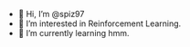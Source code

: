 - 👋 Hi, I’m @spiz97
- 👀 I’m interested in Reinforcement Learning.
- 🌱 I’m currently learning hmm.

<!---
spiz97/spiz97 is a ✨ special ✨ repository because its `README.md` (this file) appears on your GitHub profile.
You can click the Preview link to take a look at your changes.
--->
